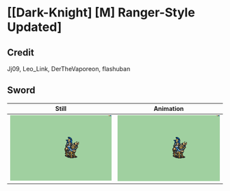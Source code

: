 # [\[Dark-Knight\] \[M\] Ranger-Style Updated]

## Credit

 Jj09, Leo_Link, DerTheVaporeon, flashuban

## Sword

| Still | Animation |
| :---: | :-------: |
| ![Sword still](./Sword_000.png) | ![Sword animation](./Sword.gif) |

